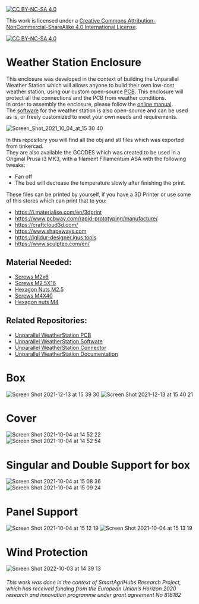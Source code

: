 [![CC BY-NC-SA 4.0][cc-by-nc-sa-shield]][cc-by-nc-sa]

This work is licensed under a
[Creative Commons Attribution-NonCommercial-ShareAlike 4.0 International License][cc-by-nc-sa].

[![CC BY-NC-SA 4.0][cc-by-nc-sa-image]][cc-by-nc-sa]

[cc-by-nc-sa]: http://creativecommons.org/licenses/by-nc-sa/4.0/
[cc-by-nc-sa-image]: https://licensebuttons.net/l/by-nc-sa/4.0/88x31.png
[cc-by-nc-sa-shield]: https://img.shields.io/badge/License-CC%20BY--NC--SA%204.0-lightgrey.svg

# Weather Station Enclosure
This enclosure was developed in the context of building the Unparallel Weather Station which will allows anyone to build their own low-cost weather station, using our custom open-source [PCB](https://github.com/unparallel-innovation/WeatherStation-PCB). This enclosure will protect all the connections and the PCB from weather conditions. <br>
In order to assembly the enclosure, please follow the [online manual](https://unparallel-innovation.github.io/WeatherStation-Documentation/). <br>
The [software](https://github.com/unparallel-innovation/WeatherStation-Software) for the weather station is also open-source and can be used as is, or freely customized to meet your own needs and requirements.

![Screen_Shot_2021_10_04_at_15 30 40](https://user-images.githubusercontent.com/26066095/138713219-c90ea93e-5307-4b6b-b340-df82bbf6a2a4.png)


In this repository you will find all the obj and stl files which was  exported from tinkercad.<br>
They are also available the GCODES which was created to be used in a Original Prusa i3 MK3, with a filament Fillamentum ASA with the following tweaks: <br>
- Fan off
- The bed will decrease the temperature slowly after finishing the print.

These files can be printed by yourself, if you have a 3D Printer or use some of this stores which can print that to you:
- https://i.materialise.com/en/3dprint
- https://www.pcbway.com/rapid-prototyping/manufacture/
- https://craftcloud3d.com/ 
- https://www.shapeways.com
- https://iglidur-designer.igus.tools
- https://www.sculpteo.com/en/

## Material Needed:
* [Screws M2x6](https://www.tme.eu/pt/details/b2x6_bn20039/cavilhas/bossard/3183884/)
* [Screws M2.5X16](https://www.tme.eu/pt/details/m2.5x16_d912-a4/cavilhas/kraftberg/)
* [Hexagon Nuts M2.5](https://www.tme.eu/pt/en/details/b2.5_bn629/nuts/bossard/1348426/)
* [Screws M4X40](https://www.tme.eu/en/details/b4x16_bn3310/bolts/bossard/1544322/)
* [Hexagon nuts M4](https://www.tme.eu/en/details/b4_bn117/nuts/bossard/1089552/)


## Related Repositories:
*	[Unparallel WeatherStation PCB](https://github.com/unparallel-innovation/WeatherStation-PCB)
*	[Unparallel WeatherStation Software](https://github.com/unparallel-innovation/WeatherStation-Software)
*	[Unparallel WeatherStation Connector](https://github.com/unparallel-innovation/WeatherStation-Connector)
*	[Unparallel WeatherStation Documentation](https://github.com/unparallel-innovation/WeatherStation-Documentation)

# Box <br>
![Screen Shot 2021-12-13 at 15 39 30](https://user-images.githubusercontent.com/26066095/145841977-a4190fca-99a4-4325-ba91-5ddd7c4fc6b7.png)
![Screen Shot 2021-12-13 at 15 40 21](https://user-images.githubusercontent.com/26066095/145842167-ca50fe90-bc3f-4f6a-a085-a662f0e29866.png)

# Cover
![Screen Shot 2021-10-04 at 14 52 22](https://user-images.githubusercontent.com/26066095/135863587-1ac4f1ed-bb31-4e4b-985d-14917cd4e857.png)
![Screen Shot 2021-10-04 at 14 52 54](https://user-images.githubusercontent.com/26066095/135863695-c75a7d51-c73e-4864-b770-4e465dad76c8.png)

# Singular and Double Support for box
![Screen Shot 2021-10-04 at 15 08 36](https://user-images.githubusercontent.com/26066095/135866191-9ff66586-4e1c-4d89-99c2-119e5bfd836a.png)
![Screen Shot 2021-10-04 at 15 09 24](https://user-images.githubusercontent.com/26066095/135866306-be8ee5a4-716f-44e3-a514-b978f83a1e04.png)

# Panel Support 
![Screen Shot 2021-10-04 at 15 12 19](https://user-images.githubusercontent.com/26066095/135866798-eaec5687-180b-4704-9a04-91e3fd433735.png)
![Screen Shot 2021-10-04 at 15 13 19](https://user-images.githubusercontent.com/26066095/135866984-91180aa9-8383-44cf-815e-2943200998aa.png)

# Wind Protection
![Screen Shot 2022-10-03 at 14 39 13](https://user-images.githubusercontent.com/26066095/193591756-77c43ea8-b3ac-4509-9aed-c3ee0f1947b9.png)


###### This work was done in the context of SmartAgriHubs Research Project, which has received funding from the European Union’s Horizon 2020 research and innovation programme under grant agreement No 818182
